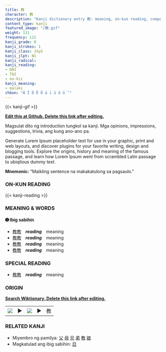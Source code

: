 ```yaml
---
title: 教
character: 教
description: "Kanji dictionary entry 教: meaning, on-kun reading, compounds, origin, related kanji"
content_type: kanji
featured_image: "/教.gif"
weight: 111
frequency: 111
kanji_grade: 0
kanji_strokes: 1
kanji_class: Jōyō
kanji_jlpt: N1
kanji_radical: 
kanji_reading: 
- DAI
- TAI
- oo-kii
kanji_meaning:
- malaki
chōon: "Ā Ī Ū Ē Ō ā ī ū ē ō ’"
---
```

[//]: # (Don't edit the line below. Kanji animated GIF code is automatically generated.)
{{< kanji-gif >}}

[//]: # (Edit below this line.)

**[Edit this at Github. Delete this link after editing.](https://github.com/tim0g/tim/tree/main/content/kanji/教/index.md)**

Magsulat dito ng introduction tungkol sa kanji. Mga opinions, impressions, suggestions, trivia, ang kung ano-ano pa.

Generate Lorem Ipsum placeholder text for use in your graphic, print and web layouts, and discover plugins for your favorite writing, design and blogging tools. Explore the origins, history and meaning of the famous passage, and learn how Lorem Ipsum went from scrambled Latin passage to ubiqitous dummy text.
 
**Mnemonic:** "Maikling sentence na makakatulong sa pagsaulo."

### ON-KUN READING

[//]: # (Don't edit the line below. ON-KUN READING code is automatically generated.)
{{< kanji-reading >}}

### MEANING & WORDS

#### ➊ **Ibig sabihin**
  - [教](../教)[教](../教)　***reading***　meaning
  - [教](../教)[教](../教)　***reading***　meaning
  - [教](../教)[教](../教)　***reading***　meaning
  - [教](../教)[教](../教)　***reading***　meaning

### SPECIAL READING
  - [教](../教)[教](../教)　***reading***　meaning

### ORIGIN

**[Search Wiktionary. Delete this link after editing.](https://wiktionary.org/wiki/教)**
<table class="kanji-table"><tr><td>
<img src="60px-教-bronze.svg.png">
</td><td>▶</td><td>
<img src="60px-教-oracle.svg.png">
</td><td>▶</td>
<td class="kanji-origin">教</td>
</tr></table>

### RELATED KANJI
- Miyembro ng pamilya: [父](../父) [母](../母) [兄](../兄) [弟](../弟) [教](../教) [娘](../娘)
- Magkatulad ang ibig sabihin: [日](../日)

